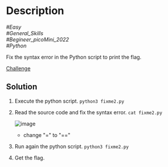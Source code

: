 # Description

_#Easy_<br>
_#General_Skills_<br>
_#Begineer_picoMini_2022_<br>
_#Python_<br>

Fix the syntax error in the Python script to print the flag.

[Challenge](../fixme2.py/fixme2.py)

## Solution

1. Execute the python script.
   `python3 fixme2.py`
2. Read the source code and fix the syntax error.
   `cat fixme2.py`
   
   ![image](https://github.com/user-attachments/assets/ad274b5b-62b1-49f6-97d9-aeaf02da689a)

   - change "=" to "=="

3. Run again the python script.
   `python3 fixme2.py`
4. Get the flag.
